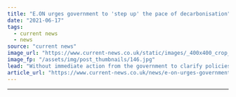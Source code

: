 ```yaml
---
title: "E.ON urges government to 'step up' the pace of decarbonisation"
date: "2021-06-17"
tags: 
  - current news
  - news
source: "current news"
image_url: "https://www.current-news.co.uk/static/images/_400x400_crop_center-center/e.on.jpg"
image_fp: "/assets/img/post_thumbnails/146.jpg"
lead: "Without immediate action from the government to clarify policies and introduce stricter regulation more urgently, the UK will miss its 2050 net zero goal, utility E.ON has warned."
article_url: "https://www.current-news.co.uk/news/e-on-urges-government-to-step-up-the-pace-of-decarbonisation-to-hit-2050-net-zero?utm_source=rss-feeds&utm_medium=rss&utm_campaign=rss"
---
```


---
